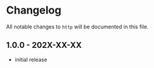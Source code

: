 # Changelog

All notable changes to `http` will be documented in this file.

## 1.0.0 - 202X-XX-XX

- initial release
